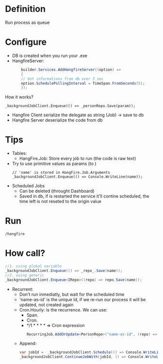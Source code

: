 # Definition
Run process as queue

# Configure
- DB is created when you run your .exe
- HangfireServer:
    ```c#
        builder.Services.AddHangfireServer((option) =>
        {
        // Get informations from db ever 5 sec
        option.SchedulePollingInterval = TimeSpan.FromSeconds(5);
        });
    ```
How it works?
```
_backgroundJobClient.Enqueue(() => _personRepo.Save(param));
```
- Hangfire Client serialize the delegate as string (Job) -> save to db
- Hangfire Server deserialize the code from db


# Tips
- Tables:
    - HangFire.Job: Store every job to run (the code is raw text)
- Try to use primitive values as params (to )
    ```
    // 'name' is stored in HangFire.Job.Arguments
    _backgroundJobClient.Enqueue(() => Console.WriteLine(name));
    ```
- Scheduled Jobs
    - Can be deleted (throught Dashboard)
    - Saved in db, if is restarted the service it'll contine scheduled, the time left is not reseted to the origin value
# Run
```
/hangfire
```

# How call?
```c#
//1. using global variable
_backgroundJobClient.Enqueue(() => _repo_.Save(name));
//2. using generic
_backgroundJobClient.Enqueue<IRepo>((repo) => repo.Save(name));

```
- Recurrent:
    - Don't run inmediatly, but wait for the scheduled time
    - 'name-as-id' is the unique Id, if we re-run our process it will be updated, not created again
    - Cron.Hourly: is the recurrence. We can use:
        - Span.
        - Cron.
        - */1 * * * *  => Cron expression
            ```c#
            RecurringJob.AddOrUpdate<PersonRepo>("name-as-id", (repo) => repo.RunSomeRecurringTask(), Cron.Hourly);

            ```
    - Append:
        ```c#
        var jobId =  _backgroundJobClient.Schedule(() => Console.WriteLine("Execute in 10 sec"), TimeSpan.FromSeconds(10));
        _backgroundJobClient.ContinueJobWith(jobId, () => Console.WriteLine("Run after the first one"));  
        ```
